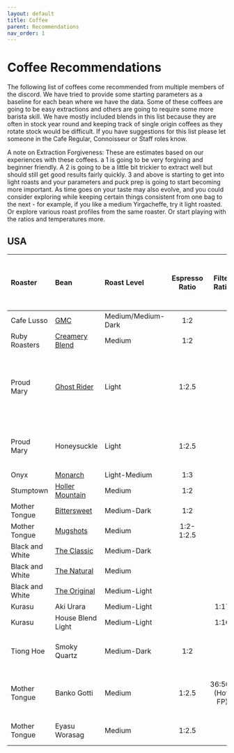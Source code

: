 ```yaml
---
layout: default
title: Coffee
parent: Recommendations
nav_order: 1
---
```


# Coffee Recommendations

The following list of coffees come recommended from multiple members of the discord. We have tried to provide some starting parameters as a baseline for each bean where we have the data. Some of these coffees are going to be easy extractions and others are going to require some more barista skill. We have mostly included blends in this list because they are often in stock year round and keeping track of single origin coffees as they rotate stock would be difficult. If you have suggestions for this list please let someone in the Cafe Regular, Connoisseur or Staff roles know.

A note on Extraction Forgiveness: These are estimates based on our experiences with these coffees. a 1 is going to be very forgiving and beginner friendly. A 2 is going to be a little bit trickier to extract well but should still get good results fairly quickly. 3 and above is starting to get into light roasts and your parameters and puck prep is going to start becoming more important. As time goes on your taste may also evolve, and you could consider exploring while keeping certain things consistent from one bag to the next - for example, if you like a medium Yirgacheffe, try it light roasted. Or explore various roast profiles from the same roaster. Or start playing with the ratios and temperatures more.

## USA

| Roaster          |Bean                                                                                                     | Roast Level        | Espresso Ratio | Filter Ratio     | Temperature | Good for Milk Drinks | Extraction Forgiveness (1:Forgiving -- 5:Hold my Portafilter) | Notes                                                          |
| :-------------- | :------------------------------------------------------------------------------------------------------- | :----------------- | :------------: | :--------------: | :---------- | :------------------- | :-----------------------------------------------------------: | :------------------------------------------------------------- |
| Cafe Lusso      | [GMC](https://caffelusso.com/product/gran-miscela-carmo-espresso-blend/)                                 | Medium/Medium-Dark | 1:2            |                  | Hot         | Yes                  | 1                                                             |                                                                |
| Ruby Roasters   | [Creamery Blend](https://rubycoffeeroasters.com/products/creamery-seasonal-blend)                        | Medium             | 1:2            |                  | Normal      | Yes                  | 2                                                             |                                                                |
| Proud Mary      | [Ghost Rider](https://proudmarycoffee.com/collections/wild/products/ghost-rider)                         | Light              | 1:2.5          |                  | Super Hot   |                      | 3                                                             | Let this age for 10-14 days off roast - out of stock as of 1/1 |
| Proud Mary      | Honeysuckle                                                                                              | Light              | 1:2.5          |                  | Super Hot   |                      | 3                                                             | Let this age for 10-14 days off roast                          |
| Onyx            | [Monarch](https://onyxcoffeelab.com/products/monarch)                                                    | Light-Medium       | 1:3            |                  |             | Yes                  | 2                                                             |                                                                |
| Stumptown       | [Holler Mountain](https://www.stumptowncoffee.com/products/holler-mountain)                              | Medium             | 1:2            |                  | Normal      | Yes                  | 1                                                             |                                                                |
| Mother Tongue   | [Bittersweet](https://mothertonguecoffee.com/shop/bittersweet-)                                          | Medium-Dark        | 1:2            |                  | Normal      | Yes                  |                                                               |                                                                |
| Mother Tongue   | [Mugshots](https://mothertonguecoffee.com/shop/mugshots)                                                 | Medium             | 1:2-1:2.5      |                  | Normal      | Yes                  |                                                               |                                                                |
| Black and White | [The Classic](https://www.blackwhiteroasters.com/collections/year-round-coffee-1/products/the-classic)   | Medium-Dark        |                |                  | Normal      | Yes                  | 2                                                             |                                                                |
| Black and White | [The Natural](https://www.blackwhiteroasters.com/collections/year-round-coffee-1/products/the-natural)   | Medium             |                |                  | Normal      | Yes                  | 2                                                             |                                                                |
| Black and White | [The Original](https://www.blackwhiteroasters.com/collections/year-round-coffee-1/products/the-original) | Medium-Light       |                |                  | Hot         |                      | 2                                                             |                                                                |
| Kurasu          | Aki Urara                                                                                                | Medium-Light       |                | 1:17             | Hot         |                      | 1                                                             |                                                                |
| Kurasu          | House Blend Light                                                                                        | Medium-Light       |                | 1:16             | Hot         |                      | 2                                                             |                                                                |
| Tiong Hoe       | Smoky Quartz                                                                                             | Medium-Dark        | 1:2            |                  | Normal      |                      | 1                                                             | Age at least a week or two                                     |
| Mother Tongue   | Banko Gotti                                                                                              | Medium             | 1:2.5          | 36:500 (Hoff FP) | Hot         |                      | 2                                                             | great from roast, blueberry bomb                               |
| Mother Tongue   | Eyasu Worasag                                                                                            | Medium             | 1:2.5          |                  | Hot         |                      |                                                               | great from roast                                               |

